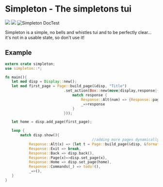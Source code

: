 # Simpleton - The simpletons tui
 
 ![](https://github.com/d34dmeat/simpleton/workflows/simpleton%20Build/badge.svg) ![](https://github.com/d34dmeat/simpleton/workflows/simpleton%20Examples/badge.svg) ![Simpleton DocTest](https://github.com/d34dmeat/simpleton/workflows/docTest/badge.svg)

 Simpleton is a simple, no bells and whistles tui
 and to be perfectly clear... it's not in a usable state, so don't use it!

## Example
 ```rust ignore
extern crate simpleton;
use simpleton::*;

fn main(){
    let mod disp = Display::new();
    let mod first_page = Page::build_page(&disp, "Title")
                            .set_action(Box::new(move|display,response|{
                                match response {
                                    Response::Alt(num) => {Response::page(num)},
                                    _=>response
                                }
                            }));

    let home = disp.add_page(first_page);

    loop {
        match disp.show(){
                                         //adding more pages dynamically
            Response::Alt(x) => {let t = Page::build_page(&disp, &format!("this is page {}",x));disp.add_page(t);},
            Response::Exit => break,
            Response::Back => disp.back(),
            Response::Page(x)=>disp.set_page(x),
            Response::Home => disp.set_page(home),
            Response::Commands(_) => todo!(),
            _=>(),
    }
}


 ```


